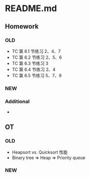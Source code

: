 # README.md

## Homework

### OLD
- TC 第 6.1 节练习 2、4、7
- TC 第 6.2 节练习 2、5、6
- TC 第 6.3 节练习 3
- TC 第 6.4 节练习 2、4
- TC 第 6.5 节练习 5、7、9

### NEW

### Additional
- 

## OT

### OLD
- Heapsort vs. Quicksort 性能
- Binary tree => Heap => Priority queue

### NEW